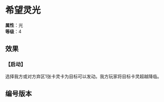 <script setup>
let list = [
    { number: "SP01-013", url: "/packs/SP01" }
]
</script>

# 希望灵光

**属性**：光<br>
**等级**：4

## 效果

### 【启动】

选择我方或对方弃区1张卡灵卡为目标可以发动。我方玩家将目标卡灵超越降临。

## 编号版本

<CardNumberBox :list="list"/>